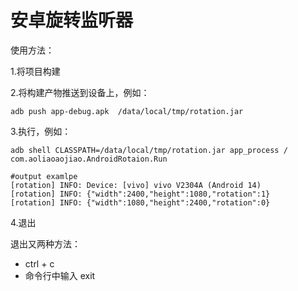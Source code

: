 # 安卓旋转监听器

使用方法：

1.将项目构建

2.将构建产物推送到设备上，例如：

```
adb push app-debug.apk  /data/local/tmp/rotation.jar
```

3.执行，例如：

```
adb shell CLASSPATH=/data/local/tmp/rotation.jar app_process / com.aoliaoaojiao.AndroidRotaion.Run

#output examlpe
[rotation] INFO: Device: [vivo] vivo V2304A (Android 14)
[rotation] INFO: {"width":2400,"height":1080,"rotation":1}
[rotation] INFO: {"width":1080,"height":2400,"rotation":0}
```

4.退出

退出又两种方法：

- ctrl + c
- 命令行中输入 exit